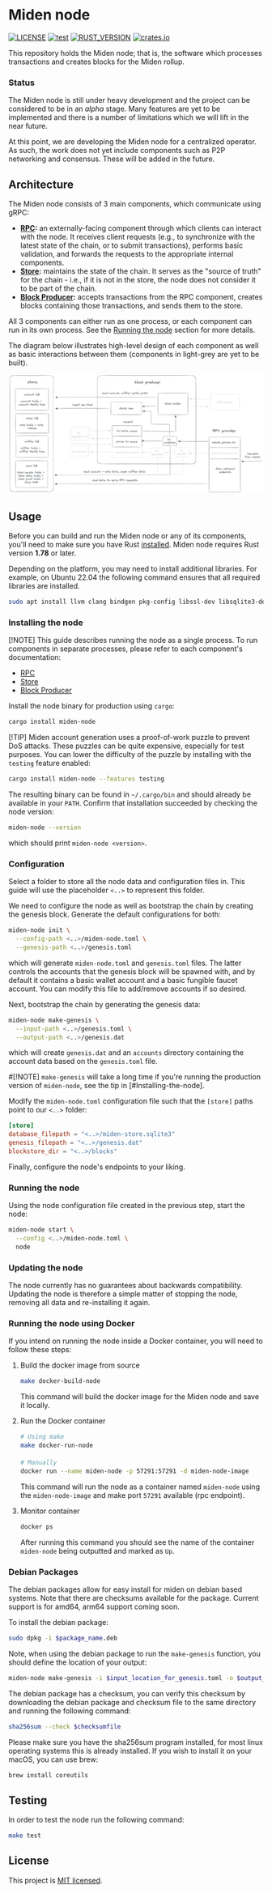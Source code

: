 # Miden node

[![LICENSE](https://img.shields.io/badge/license-MIT-blue.svg)](https://github.com/0xPolygonMiden/miden-node/blob/main/LICENSE)
[![test](https://github.com/0xPolygonMiden/miden-node/actions/workflows/test.yml/badge.svg)](https://github.com/0xPolygonMiden/miden-node/actions/workflows/test.yml)
[![RUST_VERSION](https://img.shields.io/badge/rustc-1.78+-lightgray.svg)](https://www.rust-lang.org/tools/install)
[![crates.io](https://img.shields.io/crates/v/miden-node)](https://crates.io/crates/miden-node)

This repository holds the Miden node; that is, the software which processes transactions and creates blocks for the Miden rollup.

### Status

The Miden node is still under heavy development and the project can be considered to be in an _alpha_ stage. Many features are yet to be implemented and there is a number of limitations which we will lift in the near future.

At this point, we are developing the Miden node for a centralized operator. As such, the work does not yet include components such as P2P networking and consensus. These will be added in the future.

## Architecture

The Miden node consists of 3 main components, which communicate using gRPC:

- **[RPC](crates/rpc):** an externally-facing component through which clients can interact with the node. It receives client requests (e.g., to synchronize with the latest state of the chain, or to submit transactions), performs basic validation, and forwards the requests to the appropriate internal components.
- **[Store](crates/store):** maintains the state of the chain. It serves as the "source of truth" for the chain - i.e., if it is not in the store, the node does not consider it to be part of the chain.
- **[Block Producer](crates/block-producer):** accepts transactions from the RPC component, creates blocks containing those transactions, and sends them to the store.

All 3 components can either run as one process, or each component can run in its own process. See the [Running the node](#running-the-node) section for more details.

The diagram below illustrates high-level design of each component as well as basic interactions between them (components in light-grey are yet to be built).

![Architecture diagram](./assets/architecture.png)

## Usage

Before you can build and run the Miden node or any of its components, you'll need to make sure you have Rust [installed](https://www.rust-lang.org/tools/install). Miden node requires Rust version **1.78** or later.

Depending on the platform, you may need to install additional libraries. For example, on Ubuntu 22.04 the following command ensures that all required libraries are installed.

```sh
sudo apt install llvm clang bindgen pkg-config libssl-dev libsqlite3-dev
```

### Installing the node

[!NOTE]
This guide describes running the node as a single process. To run components in separate processes, please refer to each component's documentation:
- [RPC](crates/rpc/README.md#usage)
- [Store](crates/store/README.md#usage)
- [Block Producer](crates/block-producer/README.md#usage)

Install the node binary for production using `cargo`:


```sh
cargo install miden-node
```

[!TIP]
Miden account generation uses a proof-of-work puzzle to prevent DoS attacks. These puzzles can be quite expensive, especially for test purposes. You can lower the difficulty of the puzzle by installing with the `testing` feature enabled:
```sh
cargo install miden-node --features testing
```

The resulting binary can be found in `~/.cargo/bin` and should already be available in your `PATH`. Confirm that installation succeeded by checking the node version:

```sh
miden-node --version
```
which should print `miden-node <version>`.

### Configuration

Select a folder to store all the node data and configuration files in. This guide will use the placeholder `<..>` to represent this folder.

We need to configure the node as well as bootstrap the chain by creating the genesis block. Generate the default configurations for both:

```sh
miden-node init \
  --config-path <..>/miden-node.toml \
  --genesis-path <..>/genesis.toml  
```

which will generate `miden-node.toml` and `genesis.toml` files. The latter controls the accounts that the genesis block will be spawned with, and by default it contains a basic wallet account and a basic fungible faucet account. You can modify this file to add/remove accounts if so desired.

Next, bootstrap the chain by generating the genesis data:

```sh
miden-node make-genesis \
  --input-path <..>/genesis.toml \
  --output-path <..>/genesis.dat
```

which will create `genesis.dat` and an `accounts` directory containing the account data based on the `genesis.toml` file.

#[!NOTE]
`make-genesis` will take a long time if you're running the production version of `miden-node`, see the tip in [#Installing-the-node].

Modify the `miden-node.toml` configuration file such that the `[store]` paths point to our `<..>` folder:

```toml
[store]
database_filepath = "<..>/miden-store.sqlite3"
genesis_filepath = "<..>/genesis.dat"
blockstore_dir = "<..>/blocks"
```

Finally, configure the node's endpoints to your liking.

### Running the node

Using the node configuration file created in the previous step, start the node:

```sh
miden-node start \
  --config <..>/miden-node.toml \
  node
```

### Updating the node

The node currently has no guarantees about backwards compatibility. Updating the node is therefore a simple matter of stopping the node, removing all data and re-installing it again.

### Running the node using Docker

If you intend on running the node inside a Docker container, you will need to follow these steps:

1. Build the docker image from source

   ```sh
   make docker-build-node
   ```

   This command will build the docker image for the Miden node and save it locally.

2. Run the Docker container

   ```sh
   # Using make
   make docker-run-node

   # Manually
   docker run --name miden-node -p 57291:57291 -d miden-node-image
   ```

   This command will run the node as a container named `miden-node` using the `miden-node-image` and make port `57291` available (rpc endpoint).

3. Monitor container

   ```sh
   docker ps
   ```

    After running this command you should see the name of the container `miden-node` being outputted and marked as `Up`.

### Debian Packages

The debian packages allow for easy install for miden on debian based systems. Note that there are checksums available for the package.
Current support is for amd64, arm64 support coming soon.

To install the debian package:

```sh
sudo dpkg -i $package_name.deb
```

Note, when using the debian package to run the `make-genesis` function, you should define the location of your output:

```sh
miden-node make-genesis -i $input_location_for_genesis.toml -o $output_for_genesis.dat_and_accounts
```

The debian package has a checksum, you can verify this checksum by downloading the debian package and checksum file to the same directory and running the following command:

```sh
sha256sum --check $checksumfile
```

Please make sure you have the sha256sum program installed, for most linux operating systems this is already installed. If you wish to install it on your macOS, you can use brew:

```sh
brew install coreutils
```

## Testing

In order to test the node run the following command:

```sh
make test
```

## License

This project is [MIT licensed](./LICENSE).
